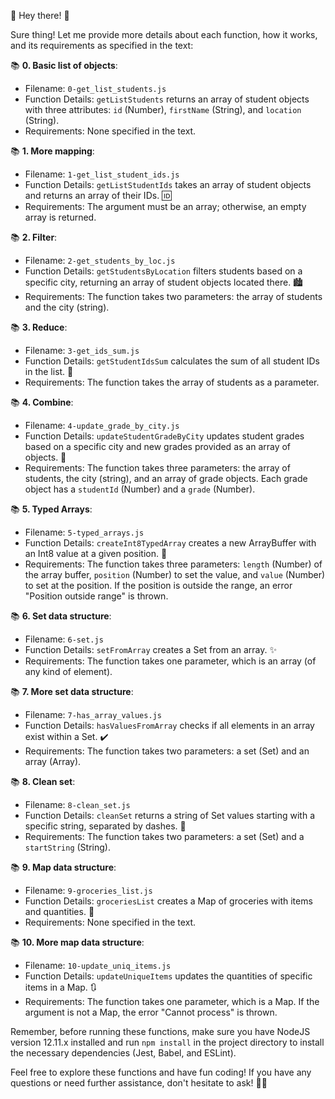 👋 Hey there! 🎉

Sure thing! Let me provide more details about each function, how it works, and its requirements as specified in the text:

📚 **0. Basic list of objects**:
- Filename: `0-get_list_students.js`
- Function Details: `getListStudents` returns an array of student objects with three attributes: `id` (Number), `firstName` (String), and `location` (String).
- Requirements: None specified in the text.

📚 **1. More mapping**:
- Filename: `1-get_list_student_ids.js`
- Function Details: `getListStudentIds` takes an array of student objects and returns an array of their IDs. 🆔
- Requirements: The argument must be an array; otherwise, an empty array is returned.

📚 **2. Filter**:
- Filename: `2-get_students_by_loc.js`
- Function Details: `getStudentsByLocation` filters students based on a specific city, returning an array of student objects located there. 🏙️
- Requirements: The function takes two parameters: the array of students and the city (string).

📚 **3. Reduce**:
- Filename: `3-get_ids_sum.js`
- Function Details: `getStudentIdsSum` calculates the sum of all student IDs in the list. 🔢
- Requirements: The function takes the array of students as a parameter.

📚 **4. Combine**:
- Filename: `4-update_grade_by_city.js`
- Function Details: `updateStudentGradeByCity` updates student grades based on a specific city and new grades provided as an array of objects. 📝
- Requirements: The function takes three parameters: the array of students, the city (string), and an array of grade objects. Each grade object has a `studentId` (Number) and a `grade` (Number).

📚 **5. Typed Arrays**:
- Filename: `5-typed_arrays.js`
- Function Details: `createInt8TypedArray` creates a new ArrayBuffer with an Int8 value at a given position. 🧰
- Requirements: The function takes three parameters: `length` (Number) of the array buffer, `position` (Number) to set the value, and `value` (Number) to set at the position. If the position is outside the range, an error "Position outside range" is thrown.

📚 **6. Set data structure**:
- Filename: `6-set.js`
- Function Details: `setFromArray` creates a Set from an array. ✨
- Requirements: The function takes one parameter, which is an array (of any kind of element).

📚 **7. More set data structure**:
- Filename: `7-has_array_values.js`
- Function Details: `hasValuesFromArray` checks if all elements in an array exist within a Set. ✔️
- Requirements: The function takes two parameters: a set (Set) and an array (Array).

📚 **8. Clean set**:
- Filename: `8-clean_set.js`
- Function Details: `cleanSet` returns a string of Set values starting with a specific string, separated by dashes. 🎯
- Requirements: The function takes two parameters: a set (Set) and a `startString` (String).

📚 **9. Map data structure**:
- Filename: `9-groceries_list.js`
- Function Details: `groceriesList` creates a Map of groceries with items and quantities. 🛒
- Requirements: None specified in the text.

📚 **10. More map data structure**:
- Filename: `10-update_uniq_items.js`
- Function Details: `updateUniqueItems` updates the quantities of specific items in a Map. 🔃
- Requirements: The function takes one parameter, which is a Map. If the argument is not a Map, the error "Cannot process" is thrown.

Remember, before running these functions, make sure you have NodeJS version 12.11.x installed and run `npm install` in the project directory to install the necessary dependencies (Jest, Babel, and ESLint).

Feel free to explore these functions and have fun coding! If you have any questions or need further assistance, don't hesitate to ask! 💬🚀
